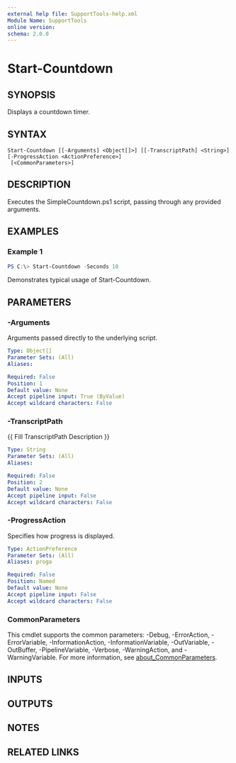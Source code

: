 ```yaml
---
external help file: SupportTools-help.xml
Module Name: SupportTools
online version:
schema: 2.0.0
---
```


# Start-Countdown

## SYNOPSIS
Displays a countdown timer.

## SYNTAX

```
Start-Countdown [[-Arguments] <Object[]>] [[-TranscriptPath] <String>] [-ProgressAction <ActionPreference>]
 [<CommonParameters>]
```

## DESCRIPTION
Executes the SimpleCountdown.ps1 script, passing through any provided
arguments.

## EXAMPLES

### Example 1
```powershell
PS C:\> Start-Countdown -Seconds 10
```

Demonstrates typical usage of Start-Countdown.

## PARAMETERS

### -Arguments
Arguments passed directly to the underlying script.

```yaml
Type: Object[]
Parameter Sets: (All)
Aliases:

Required: False
Position: 1
Default value: None
Accept pipeline input: True (ByValue)
Accept wildcard characters: False
```

### -TranscriptPath
{{ Fill TranscriptPath Description }}

```yaml
Type: String
Parameter Sets: (All)
Aliases:

Required: False
Position: 2
Default value: None
Accept pipeline input: False
Accept wildcard characters: False
```

### -ProgressAction
Specifies how progress is displayed.

```yaml
Type: ActionPreference
Parameter Sets: (All)
Aliases: proga

Required: False
Position: Named
Default value: None
Accept pipeline input: False
Accept wildcard characters: False
```

### CommonParameters
This cmdlet supports the common parameters: -Debug, -ErrorAction, -ErrorVariable, -InformationAction, -InformationVariable, -OutVariable, -OutBuffer, -PipelineVariable, -Verbose, -WarningAction, and -WarningVariable. For more information, see [about_CommonParameters](http://go.microsoft.com/fwlink/?LinkID=113216).

## INPUTS

## OUTPUTS

## NOTES

## RELATED LINKS
